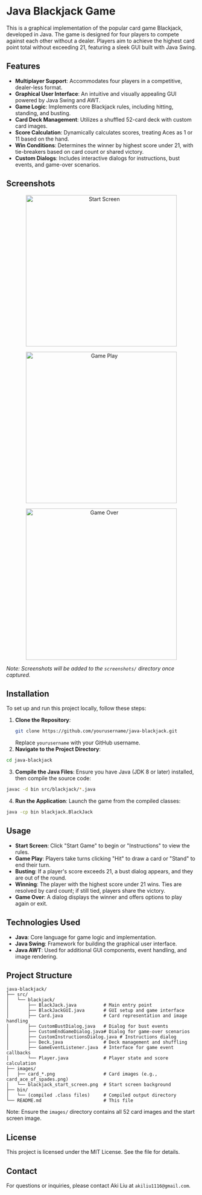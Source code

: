 # Java Blackjack Game

This is a graphical implementation of the popular card game Blackjack, developed in Java. The game is designed for four players to compete against each other without a dealer. Players aim to achieve the highest card point total without exceeding 21, featuring a sleek GUI built with Java Swing.

## Features

- **Multiplayer Support**: Accommodates four players in a competitive, dealer-less format.
- **Graphical User Interface**: An intuitive and visually appealing GUI powered by Java Swing and AWT.
- **Game Logic**: Implements core Blackjack rules, including hitting, standing, and busting.
- **Card Deck Management**: Utilizes a shuffled 52-card deck with custom card images.
- **Score Calculation**: Dynamically calculates scores, treating Aces as 1 or 11 based on the hand.
- **Win Conditions**: Determines the winner by highest score under 21, with tie-breakers based on card count or shared victory.
- **Custom Dialogs**: Includes interactive dialogs for instructions, bust events, and game-over scenarios.

## Screenshots

<p align="center">
  <img src="https://github.com/user-attachments/assets/aa3f6fca-7e98-4824-8fae-528b6e207ad5" alt="Start Screen" width="400"/>
</p>

<p align="center">
  <img src="https://github.com/user-attachments/assets/df8313ed-8f67-466b-8145-d848c427d7dc" alt="Game Play" width="400"/>
</p>

<p align="center">
  <img src="https://github.com/user-attachments/assets/ea8a5862-6370-499f-a911-19bce716c4b0" alt="Game Over" width="400"/>
</p>


*Note: Screenshots will be added to the `screenshots/` directory once captured.*

## Installation

To set up and run this project locally, follow these steps:

1. **Clone the Repository**:
   ```bash
   git clone https://github.com/yourusername/java-blackjack.git
   ```
   Replace `yourusername` with your GitHub username.
2. **Navigate to the Project Directory**:
  ```bash
  cd java-blackjack
  ```
3. **Compile the Java Files**: Ensure you have Java (JDK 8 or later) installed, then compile the source code:
  ```bash
  javac -d bin src/blackjack/*.java
  ```
4. **Run the Application**: Launch the game from the compiled classes:
  ```bash
  java -cp bin blackjack.BlackJack
  ```

## Usage
- **Start Screen**: Click "Start Game" to begin or "Instructions" to view the rules.
- **Game Play**: Players take turns clicking "Hit" to draw a card or "Stand" to end their turn.
- **Busting**: If a player's score exceeds 21, a bust dialog appears, and they are out of the round.
- **Winning**: The player with the highest score under 21 wins. Ties are resolved by card count; if still tied, players share the victory.
- **Game Over**: A dialog displays the winner and offers options to play again or exit.

## Technologies Used
- **Java**: Core language for game logic and implementation.
- **Java Swing**: Framework for building the graphical user interface.
- **Java AWT**: Used for additional GUI components, event handling, and image rendering.

## Project Structure
```text
java-blackjack/
├── src/
│   └── blackjack/
│       ├── BlackJack.java          # Main entry point
│       ├── BlackJackGUI.java       # GUI setup and game interface
│       ├── Card.java               # Card representation and image handling
│       ├── CustomBustDialog.java   # Dialog for bust events
│       ├── CustomEndGameDialog.java# Dialog for game-over scenarios
│       ├── CustomInstructionsDialog.java # Instructions dialog
│       ├── Deck.java               # Deck management and shuffling
│       ├── GameEventListener.java  # Interface for game event callbacks
│       └── Player.java             # Player state and score calculation
├── images/
│   ├── card_*.png                  # Card images (e.g., card_ace_of_spades.png)
│   └── blackjack_start_screen.png  # Start screen background
├── bin/
│   └── (compiled .class files)     # Compiled output directory
└── README.md                       # This file
```

Note: Ensure the `images/` directory contains all 52 card images and the start screen image.

## License
This project is licensed under the MIT License. See the  file for details.

## Contact
For questions or inquiries, please contact Aki Liu at  `akiliu1116@gmail.com`.
